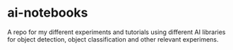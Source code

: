 # ai-notebooks
A repo for my different experiments and tutorials using different AI libraries for object detection, object classification and other relevant experimens.
